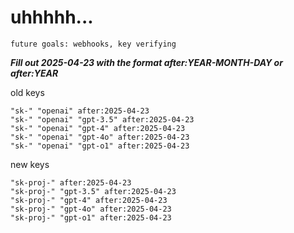 # uhhhhh...

`future goals: webhooks, key verifying`



***Fill out 2025-04-23 with the format after:YEAR-MONTH-DAY or after:YEAR***

old keys
```
"sk-" "openai" after:2025-04-23
"sk-" "openai" "gpt-3.5" after:2025-04-23
"sk-" "openai" "gpt-4" after:2025-04-23
"sk-" "openai" "gpt-4o" after:2025-04-23
"sk-" "openai" "gpt-o1" after:2025-04-23
```

new keys
```
"sk-proj-" after:2025-04-23
"sk-proj-" "gpt-3.5" after:2025-04-23
"sk-proj-" "gpt-4" after:2025-04-23
"sk-proj-" "gpt-4o" after:2025-04-23
"sk-proj-" "gpt-o1" after:2025-04-23
```
